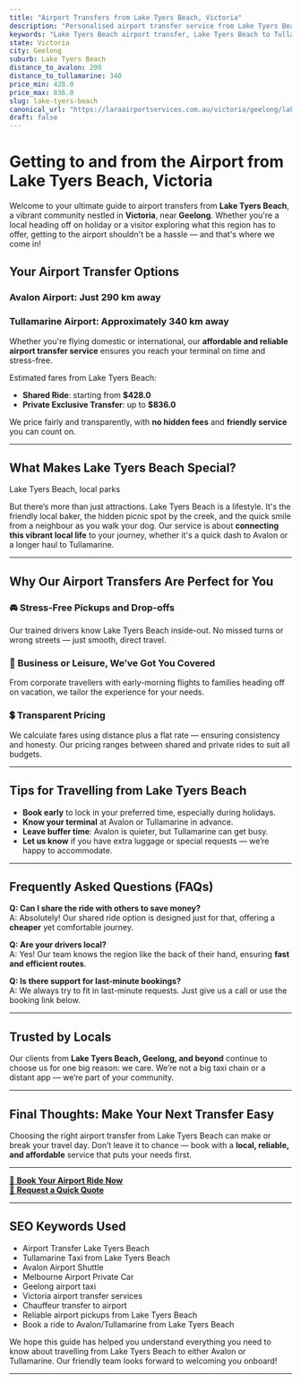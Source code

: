 ```yaml
---
title: "Airport Transfers from Lake Tyers Beach, Victoria"
description: "Personalised airport transfer service from Lake Tyers Beach to Avalon and Tullamarine airports. Enjoy a smooth, affordable ride with us!"
keywords: "Lake Tyers Beach airport transfer, Lake Tyers Beach to Tullamarine, Lake Tyers Beach to Avalon, airport taxi Lake Tyers Beach, private airport transfer Lake Tyers Beach, shared ride Lake Tyers Beach, Lake Tyers Beach transfers, airport shuttle Lake Tyers Beach, book Lake Tyers Beach airport taxi, affordable Lake Tyers Beach airport transfer, Lake Tyers Beach airport transfer service, airport transfer Geelong, airport transfer Melbourne, Melbourne airport taxi, airport transfers Victoria, Tullamarine airport shuttle, Avalon airport transfers, Melbourne private transfer, airport transport services Melbourne"
state: Victoria
city: Geelong
suburb: Lake Tyers Beach
distance_to_avalon: 290
distance_to_tullamarine: 340
price_min: 428.0
price_max: 836.0
slug: lake-tyers-beach
canonical_url: "https://laraairportservices.com.au/victoria/geelong/lake-tyers-beach/"
draft: false
---
```


# Getting to and from the Airport from Lake Tyers Beach, Victoria

Welcome to your ultimate guide to airport transfers from **Lake Tyers Beach**, a vibrant community nestled in **Victoria**, near **Geelong**. Whether you're a local heading off on holiday or a visitor exploring what this region has to offer, getting to the airport shouldn't be a hassle — and that's where we come in!

## Your Airport Transfer Options

### Avalon Airport: Just 290 km away  
### Tullamarine Airport: Approximately 340 km away

Whether you're flying domestic or international, our **affordable and reliable airport transfer service** ensures you reach your terminal on time and stress-free.

Estimated fares from Lake Tyers Beach:
- **Shared Ride**: starting from **$428.0**
- **Private Exclusive Transfer**: up to **$836.0**

We price fairly and transparently, with **no hidden fees** and **friendly service** you can count on.

---

## What Makes Lake Tyers Beach Special?

Lake Tyers Beach, local parks

But there’s more than just attractions. Lake Tyers Beach is a lifestyle. It's the friendly local baker, the hidden picnic spot by the creek, and the quick smile from a neighbour as you walk your dog. Our service is about **connecting this vibrant local life** to your journey, whether it's a quick dash to Avalon or a longer haul to Tullamarine.

---

## Why Our Airport Transfers Are Perfect for You

### 🚘 Stress-Free Pickups and Drop-offs
Our trained drivers know Lake Tyers Beach inside-out. No missed turns or wrong streets — just smooth, direct travel.

### 💼 Business or Leisure, We’ve Got You Covered
From corporate travellers with early-morning flights to families heading off on vacation, we tailor the experience for your needs.

### 💲 Transparent Pricing
We calculate fares using distance plus a flat rate — ensuring consistency and honesty. Our pricing ranges between shared and private rides to suit all budgets.

---

## Tips for Travelling from Lake Tyers Beach

- **Book early** to lock in your preferred time, especially during holidays.
- **Know your terminal** at Avalon or Tullamarine in advance.
- **Leave buffer time**: Avalon is quieter, but Tullamarine can get busy.
- **Let us know** if you have extra luggage or special requests — we’re happy to accommodate.

---

## Frequently Asked Questions (FAQs)

**Q: Can I share the ride with others to save money?**  
A: Absolutely! Our shared ride option is designed just for that, offering a **cheaper** yet comfortable journey.

**Q: Are your drivers local?**  
A: Yes! Our team knows the region like the back of their hand, ensuring **fast and efficient routes**.

**Q: Is there support for last-minute bookings?**  
A: We always try to fit in last-minute requests. Just give us a call or use the booking link below.

---

## Trusted by Locals

Our clients from **Lake Tyers Beach, Geelong, and beyond** continue to choose us for one big reason: we care. We’re not a big taxi chain or a distant app — we’re part of your community.

---

## Final Thoughts: Make Your Next Transfer Easy

Choosing the right airport transfer from Lake Tyers Beach can make or break your travel day. Don’t leave it to chance — book with a **local, reliable, and affordable** service that puts your needs first.

---

[📅 **Book Your Airport Ride Now**](https://laraairportservices.square.site/s/appointments)  
[📧 **Request a Quick Quote**](https://laraairportservices.square.site/contact-us)

---

## SEO Keywords Used
- Airport Transfer Lake Tyers Beach
- Tullamarine Taxi from Lake Tyers Beach
- Avalon Airport Shuttle
- Melbourne Airport Private Car
- Geelong airport taxi
- Victoria airport transfer services
- Chauffeur transfer to airport
- Reliable airport pickups from Lake Tyers Beach
- Book a ride to Avalon/Tullamarine from Lake Tyers Beach

We hope this guide has helped you understand everything you need to know about travelling from Lake Tyers Beach to either Avalon or Tullamarine. Our friendly team looks forward to welcoming you onboard!

---
